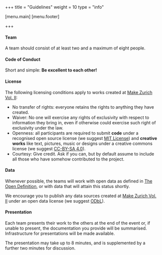 +++
title = "Guidelines"
weight = 10
type = "info"

[menu.main]
[menu.footer]

+++

#### Team

A team should consist of at least two and a maximum of eight people.

#### Code of Conduct

Short and simple: **Be excellent to each other!**

#### License

The following licensing conditions apply to works created at [Make Zurich Vol. II](https://makezurich.ch):

- No transfer of rights: everyone retains the rights to anything they have created.
- Waiver: No one will exercise any rights of exclusivity with respect to information they bring in, even if otherwise could exercise such right of exclusivity under the law.
- Openness: all participants are required to submit **code** under a recognised open source license (we suggest [MIT License](https://opensource.org/licenses/MIT)) and **creative works** like text, pictures, music or designs under a creative commons license (we suggest [CC-BY-SA 4.0](https://creativecommons.org/licenses/by-sa/4.0/)).
- Courtesy: Give credit. Ask if you can, but by default assume to include all those who have somehow contributed to the project.

#### Data

Whenever possible, the teams will work with open data as defined in [The Open Definition](http://opendefinition.org/od/2.1/en/), or with data that will attain this status shortly.

We encourage you to publish any data sources created at [Make Zurich Vol. II](https://makezurich.ch) under an open data license (we suggest [ODbL](http://wiki.openstreetmap.org/wiki/Open_Database_License)).

#### Presentation

Each team presents their work to the others at the end of the event or, if unable to present, the documentation you provide will be summarised.
Infrastructure for presentations will be made available.

The presentation may take up to 8 minutes, and is supplemented by a further two minutes for discussion.
